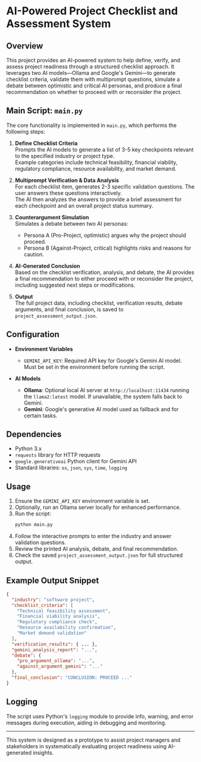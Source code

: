 # AI-Powered Project Checklist and Assessment System

## Overview
This project provides an AI-powered system to help define, verify, and assess project readiness through a structured checklist approach. It leverages two AI models—Ollama and Google's Gemini—to generate checklist criteria, validate them with multiprompt questions, simulate a debate between optimistic and critical AI personas, and produce a final recommendation on whether to proceed with or reconsider the project.

## Main Script: `main.py`
The core functionality is implemented in `main.py`, which performs the following steps:

1. **Define Checklist Criteria**  
   Prompts the AI models to generate a list of 3-5 key checkpoints relevant to the specified industry or project type.  
   Example categories include technical feasibility, financial viability, regulatory compliance, resource availability, and market demand.

2. **Multiprompt Verification & Data Analysis**  
   For each checklist item, generates 2-3 specific validation questions. The user answers these questions interactively.  
   The AI then analyzes the answers to provide a brief assessment for each checkpoint and an overall project status summary.

3. **Counterargument Simulation**  
   Simulates a debate between two AI personas:  
   - Persona A (Pro-Project, optimistic) argues why the project should proceed.  
   - Persona B (Against-Project, critical) highlights risks and reasons for caution.

4. **AI-Generated Conclusion**  
   Based on the checklist verification, analysis, and debate, the AI provides a final recommendation to either proceed with or reconsider the project, including suggested next steps or modifications.

5. **Output**  
   The full project data, including checklist, verification results, debate arguments, and final conclusion, is saved to `project_assessment_output.json`.

## Configuration

- **Environment Variables**  
  - `GEMINI_API_KEY`: Required API key for Google's Gemini AI model. Must be set in the environment before running the script.

- **AI Models**  
  - **Ollama**: Optional local AI server at `http://localhost:11434` running the `llama2:latest` model. If unavailable, the system falls back to Gemini.  
  - **Gemini**: Google's generative AI model used as fallback and for certain tasks.

## Dependencies

- Python 3.x
- `requests` library for HTTP requests
- `google.generativeai` Python client for Gemini API
- Standard libraries: `os`, `json`, `sys`, `time`, `logging`

## Usage

1. Ensure the `GEMINI_API_KEY` environment variable is set.  
2. Optionally, run an Ollama server locally for enhanced performance.  
3. Run the script:  
   ```bash
   python main.py
   ```  
4. Follow the interactive prompts to enter the industry and answer validation questions.  
5. Review the printed AI analysis, debate, and final recommendation.  
6. Check the saved `project_assessment_output.json` for full structured output.

## Example Output Snippet

```json
{
  "industry": "software project",
  "checklist_criteria": [
    "Technical feasibility assessment",
    "Financial viability analysis",
    "Regulatory compliance check",
    "Resource availability confirmation",
    "Market demand validation"
  ],
  "verification_results": { ... },
  "gemini_analysis_report": "...",
  "debate": {
    "pro_argument_ollama": "...",
    "against_argument_gemini": "..."
  },
  "final_conclusion": "CONCLUSION: PROCEED ..."
}
```

## Logging

The script uses Python's `logging` module to provide info, warning, and error messages during execution, aiding in debugging and monitoring.

---

This system is designed as a prototype to assist project managers and stakeholders in systematically evaluating project readiness using AI-generated insights.
